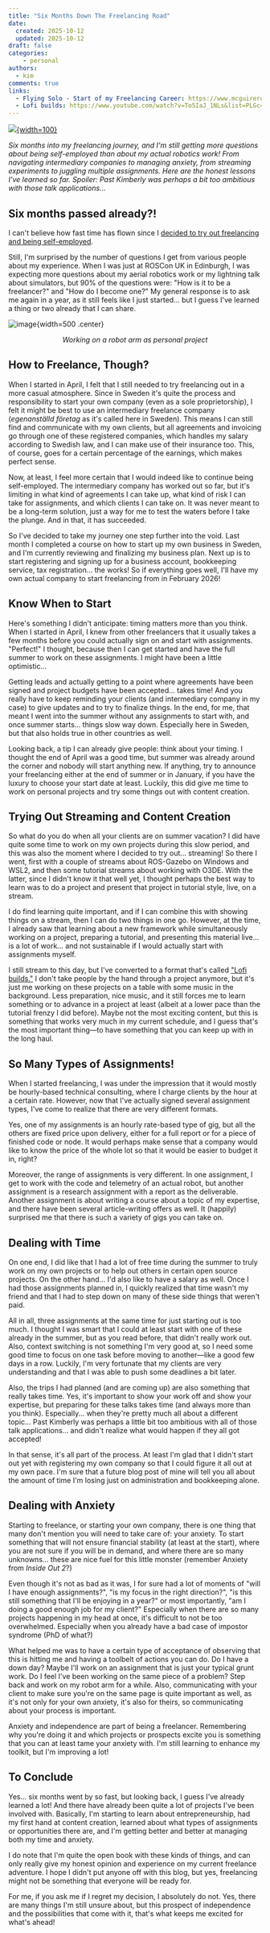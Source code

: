 ```yaml
---
title: "Six Months Down The Freelancing Road"
date:
  created: 2025-10-12
  updated: 2025-10-12
draft: false
categories: 
    - personal
authors:
  - kim
comments: true
links:
  - Flying Solo - Start of my Freelancing Career: https://www.mcguirerobotics.com/blog/2025/04/10/flying-solo/
  - Lofi builds: https://www.youtube.com/watch?v=To5IaJ_1NLs&list=PLGc4DU2LvhJnJxW3_Wyuw3EzqIk4zoK4U
---
```


<script data-goatcounter="https://knmcguire.goatcounter.com/count"
async src="//gc.zgo.at/count.js"></script>

[![](images/robot_arm_puzzle.png){width=100}](freelancing_6months.md)


_Six months into my freelancing journey, and I'm still getting more questions about being self-employed than about my actual robotics work! From navigating intermediary companies to managing anxiety, from streaming experiments to juggling multiple assignments. Here are the honest lessons I've learned so far. Spoiler: Past Kimberly was perhaps a bit too ambitious with those talk applications..._


<!-- more -->

## Six months passed already?! 

I can't believe how fast time has flown since I [decided to try out freelancing and being self-employed](https://www.mcguirerobotics.com/blog/2025/04/10/flying-solo/).

Still, I'm surprised by the number of questions I get from various people about my experience. When I was just at ROSCon UK in Edinburgh, I was expecting more questions about my aerial robotics work or my lightning talk about simulators, but 90% of the questions were: "How is it to be a freelancer?" and "How do I become one?" My general response is to ask me again in a year, as it still feels like I just started... but I guess I've learned a thing or two already that I can share.

![image](images/robot_arm_puzzle.png){width=500 .center}
*<p style="text-align: center;">Working on a robot arm as personal project</p>*

## How to Freelance, Though?

When I started in April, I felt that I still needed to try freelancing out in a more casual atmosphere. Since in Sweden it's quite the process and responsibility to start your own company (even as a sole proprietorship), I felt it might be best to use an intermediary freelance company (_egenanställd företag_ as it's called here in Sweden). This means I can still find and communicate with my own clients, but all agreements and invoicing go through one of these registered companies, which handles my salary according to Swedish law, and I can make use of their insurance too. This, of course, goes for a certain percentage of the earnings, which makes perfect sense.

Now, at least, I feel more certain that I would indeed like to continue being self-employed. The intermediary company has worked out so far, but it's limiting in what kind of agreements I can take up, what kind of risk I can take for assignments, and which clients I can take on. It was never meant to be a long-term solution, just a way for me to test the waters before I take the plunge. And in that, it has succeeded.

So I've decided to take my journey one step further into the void. Last month I completed a course on how to start up my own business in Sweden, and I'm currently reviewing and finalizing my business plan. Next up is to start registering and signing up for a business account, bookkeeping service, tax registration... the works! So if everything goes well, I'll have my own actual company to start freelancing from in February 2026!

## Know When to Start

Here's something I didn't anticipate: timing matters more than you think. When I started in April, I knew from other freelancers that it usually takes a few months before you could actually sign on and start with assignments. "Perfect!" I thought, because then I can get started and have the full summer to work on these assignments. I might have been a little optimistic...

Getting leads and actually getting to a point where agreements have been signed and project budgets have been accepted... takes time! And you really have to keep reminding your clients (and intermediary company in my case) to give updates and to try to finalize things. In the end, for me, that meant I went into the summer without any assignments to start with, and once summer starts... things slow way down. Especially here in Sweden, but that also holds true in other countries as well.

Looking back, a tip I can already give people: think about your timing. I thought the end of April was a good time, but summer was already around the corner and nobody will start anything new. If anything, try to announce your freelancing either at the end of summer or in January, if you have the luxury to choose your start date at least. Luckily, this did give me time to work on personal projects and try some things out with content creation.

## Trying Out Streaming and Content Creation

So what do you do when all your clients are on summer vacation? I did have quite some time to work on my own projects during this slow period, and this was also the moment where I decided to try out... streaming! So there I went, first with a couple of streams about ROS-Gazebo on Windows and WSL2, and then some tutorial streams about working with O3DE. With the latter, since I didn't know it that well yet, I thought perhaps the best way to learn was to do a project and present that project in tutorial style, live, on a stream.

I do find learning quite important, and if I can combine this with showing things on a stream, then I can do two things in one go. However, at the time, I already saw that learning about a new framework while simultaneously working on a project, preparing a tutorial, and presenting this material live... is a lot of work... and not sustainable if I would actually start with assignments myself.

I still stream to this day, but I've converted to a format that's called ["Lofi builds."](https://www.youtube.com/watch?v=To5IaJ_1NLs&list=PLGc4DU2LvhJnJxW3_Wyuw3EzqIk4zoK4U) I don't take people by the hand through a project anymore, but it's just me working on these projects on a table with some music in the background. Less preparation, nice music, and it still forces me to learn something or to advance in a project at least (albeit at a lower pace than the tutorial frenzy I did before). Maybe not the most exciting content, but this is something that works very much in my current schedule, and I guess that's the most important thing—to have something that you can keep up with in the long haul.

## So Many Types of Assignments!

When I started freelancing, I was under the impression that it would mostly be hourly-based technical consulting, where I charge clients by the hour at a certain rate. However, now that I've actually signed several assignment types, I've come to realize that there are very different formats.

Yes, one of my assignments is an hourly rate-based type of gig, but all the others are fixed price upon delivery, either for a full report or for a piece of finished code or node. It would perhaps make sense that a company would like to know the price of the whole lot so that it would be easier to budget it in, right?

Moreover, the range of assignments is very different. In one assignment, I get to work with the code and telemetry of an actual robot, but another assignment is a research assignment with a report as the deliverable. Another assignment is about writing a course about a topic of my expertise, and there have been several article-writing offers as well. It (happily) surprised me that there is such a variety of gigs you can take on.

## Dealing with Time

On one end, I did like that I had a lot of free time during the summer to truly work on my own projects or to help out others in certain open source projects. On the other hand... I'd also like to have a salary as well. Once I had those assignments planned in, I quickly realized that time wasn't my friend and that I had to step down on many of these side things that weren't paid.

All in all, three assignments at the same time for just starting out is too much. I thought I was smart that I could at least start with one of these already in the summer, but as you read before, that didn't really work out. Also, context switching is not something I'm very good at, so I need some good time to focus on one task before moving to another—like a good few days in a row. Luckily, I'm very fortunate that my clients are very understanding and that I was able to push some deadlines a bit later.

Also, the trips I had planned (and are coming up) are also something that really takes time. Yes, it's important to show your work off and show your expertise, but preparing for these talks takes time (and always more than you think). Especially... when they're pretty much all about a different topic... Past Kimberly was perhaps a little bit too ambitious with all of those talk applications... and didn't realize what would happen if they all got accepted!

In that sense, it's all part of the process. At least I'm glad that I didn't start out yet with registering my own company so that I could figure it all out at my own pace. I'm sure that a future blog post of mine will tell you all about the amount of time I'm losing just on administration and bookkeeping alone. 

## Dealing with Anxiety

Starting to freelance, or starting your own company, there is one thing that many don't mention you will need to take care of: your anxiety. To start something that will not ensure financial stability (at least at the start), where you are not sure if you will be in demand, and where there are so many unknowns... these are nice fuel for this little monster (remember Anxiety from _Inside Out 2_?)

Even though it's not as bad as it was, I for sure had a lot of moments of "will I have enough assignments?", "is my focus in the right direction?", "is this still something that I'll be enjoying in a year?" or most importantly, "am I doing a good enough job for my client?" Especially when there are so many projects happening in my head at once, it's difficult to not be too overwhelmed. Especially when you already have a bad case of impostor syndrome (PhD of what?)

What helped me was to have a certain type of acceptance of observing that this is hitting me and having a toolbelt of actions you can do. Do I have a down day? Maybe I'll work on an assignment that is just your typical grunt work. Do I feel I've been working on the same piece of a problem? Step back and work on my robot arm for a while. Also, communicating with your client to make sure you're on the same page is quite important as well, as it's not only for your own anxiety, it's also for theirs, so communicating about your process is important.

Anxiety and independence are part of being a freelancer. Remembering why you're doing it and which projects or prospects excite you is something that you can at least tame your anxiety with. I'm still learning to enhance my toolkit, but I'm improving a lot!

## To Conclude

Yes... six months went by so fast, but looking back, I guess I've already learned a lot! And there have already been quite a lot of projects I've been involved with. Basically, I'm starting to learn about entrepreneurship, had my first hand at content creation, learned about what types of assignments or opportunities there are, and I'm getting better and better at managing both my time and anxiety.

I do note that I'm quite the open book with these kinds of things, and can only really give my honest opinion and experience on my current freelance adventure. I hope I didn't put anyone off with this blog, but yes, freelancing might not be something that everyone will be ready for.

For me, if you ask me if I regret my decision, I absolutely do not. Yes, there are many things I'm still unsure about, but this prospect of independence and the possibilities that come with it, that's what keeps me excited for what's ahead!